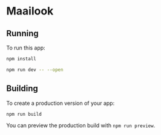 # Maailook



## Running

To run this app:

```bash
npm install
```

```bash
npm run dev -- --open
```

## Building

To create a production version of your app:

```bash
npm run build
```

You can preview the production build with `npm run preview`.

